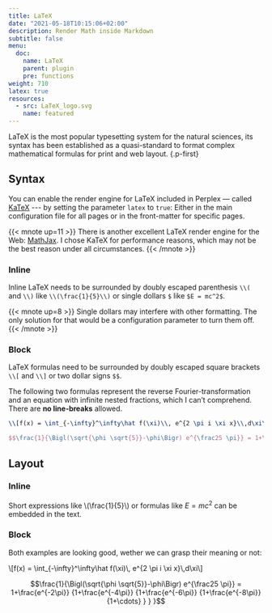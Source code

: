 ```yaml
---
title: LaTeX
date: "2021-05-18T10:15:06+02:00"
description: Render Math inside Markdown
subtitle: false
menu:
  doc:
    name: LaTeX
    parent: plugin
    pre: functions
weight: 710
latex: true
resources:
  - src: LaTeX_logo.svg
    name: featured
---
```


LaTeX is the most popular typesetting system for the natural sciences, its syntax has been established as a quasi-standard to format complex mathematical formulas for print and web layout.
{.p-first} <!--more-->

## Syntax

You can enable the render engine for LaTeX included in Perplex — called [KaTeX][katex] --- by setting the parameter `latex` to `true`: Either in the main configuration file for all pages or in the front-matter for specific pages.

{{< mnote up=11 >}}
There is another excellent LaTeX render engine for the Web: [MathJax](https://www.mathjax.org/). I chose KaTeX for performance reasons, which may not be the best reason under all circumstances.
{{< /mnote >}}

### Inline

Inline LaTeX needs to be surrounded by doubly escaped parenthesis `\\(` and `\\)` like `\\(\frac{1}{5}\\)` or single dollars `$` like `$E = mc^2$`.

{{< mnote up=8 >}}
Single dollars may interfere with other formatting. The only solution for that would be a configuration parameter to turn them off.
{{< /mnote >}}

### Block

LaTeX formulas need to be surrounded by doubly escaped square brackets `\\[` and `\\]` or two dollar signs `$$`.

The following two formulas represent the reverse Fourier-transformation and an equation with infinite nested fractions, which I can’t comprehend. There are **no line-breaks** allowed.

```latex
\\[f(x) = \int_{-\infty}^\infty\hat f(\xi)\\, e^{2 \pi i \xi x}\\,d\xi\\]

$$\frac{1}{\Bigl(\sqrt{\phi \sqrt{5}}-\phi\Bigr) e^{\frac25 \pi}} = 1+\frac{e^{-2\pi}} {1+\frac{e^{-4\pi}} {1+\frac{e^{-6\pi}} {1+\frac{e^{-8\pi}} {1+\cdots} } } }$$
```

## Layout

### Inline

Short expressions like \\(\frac{1}{5}\\) or formulas like $E = mc^2$ can be embedded in the text.

### Block


Both examples are looking good, wether we can grasp their meaning or not:

\\[f(x) = \int_{-\infty}^\infty\hat f(\xi)\\, e^{2 \pi i \xi x}\\,d\xi\\]

$$\frac{1}{\Bigl(\sqrt{\phi \sqrt{5}}-\phi\Bigr) e^{\frac25 \pi}} = 1+\frac{e^{-2\pi}} {1+\frac{e^{-4\pi}} {1+\frac{e^{-6\pi}} {1+\frac{e^{-8\pi}} {1+\cdots} } } }$$

[katex]: https://katex.org
